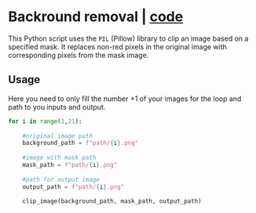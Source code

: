 # Backround removal | [code](./6_mask_clip.py)
This Python script uses the `PIL` (Pillow) library to clip an image based on a specified mask. It replaces non-red pixels in the original image with corresponding pixels from the mask image.

## Usage
Here you need to only fill the number +1 of your images for the loop and path to you inputs and output. 
```python
for i in range(1,21):
    
    #original image path
    background_path = f"path/{i}.png" 
    
    #image with mask path
    mask_path = f"path/{i}.png" 
    
    #path for output image
    output_path = f"path/{i}.png"

    clip_image(background_path, mask_path, output_path)
```
